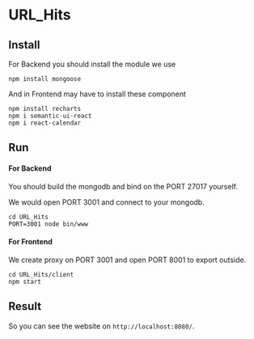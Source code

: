 # URL_Hits

## Install

For Backend you should install the module we use

```shell=
npm install mongoose
```

And in Frontend may have to install these component
```shell=
npm install recharts
npm i semantic-ui-react
npm i react-calendar
```

## Run

#### For Backend 

You should build the mongodb and bind on the PORT 27017 yourself.

We would open PORT 3001 and connect to your mongodb.

```shell=
cd URL_Hits
PORT=3001 node bin/www
```

#### For Frontend

We create proxy on PORT 3001 and open PORT 8001 to export outside.

```shell=
cd URL_Hits/client
npm start
```

## Result
So you can see the website on ```http://localhost:8080/```.
